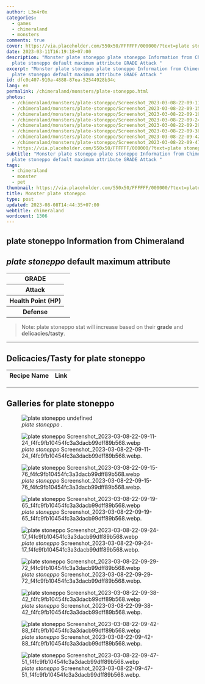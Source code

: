 ```yaml
---
author: L3n4r0x
categories:
  - games
  - chimeraland
  - monsters
comments: true
cover: https://via.placeholder.com/550x50/FFFFFF/000000/?text=plate stoneppo
date: 2023-03-11T16:19:18+07:00
description: "Monster plate stoneppo plate stoneppo Information from Chimeraland
  plate stoneppo default maximum attribute GRADE Attack "
excerpt: "Monster plate stoneppo plate stoneppo Information from Chimeraland
  plate stoneppo default maximum attribute GRADE Attack "
id: dfc0c407-910a-4888-87ea-52544928b34c
lang: en
permalink: /chimeraland/monsters/plate-stoneppo.html
photos:
  - /chimeraland/monsters/plate-stoneppo/Screenshot_2023-03-08-22-09-11-24_f4fc9fb10454fc3a3dacb99dff89b568.webp
  - /chimeraland/monsters/plate-stoneppo/Screenshot_2023-03-08-22-09-15-76_f4fc9fb10454fc3a3dacb99dff89b568.webp
  - /chimeraland/monsters/plate-stoneppo/Screenshot_2023-03-08-22-09-19-65_f4fc9fb10454fc3a3dacb99dff89b568.webp
  - /chimeraland/monsters/plate-stoneppo/Screenshot_2023-03-08-22-09-24-17_f4fc9fb10454fc3a3dacb99dff89b568.webp
  - /chimeraland/monsters/plate-stoneppo/Screenshot_2023-03-08-22-09-29-72_f4fc9fb10454fc3a3dacb99dff89b568.webp
  - /chimeraland/monsters/plate-stoneppo/Screenshot_2023-03-08-22-09-38-42_f4fc9fb10454fc3a3dacb99dff89b568.webp
  - /chimeraland/monsters/plate-stoneppo/Screenshot_2023-03-08-22-09-42-88_f4fc9fb10454fc3a3dacb99dff89b568.webp
  - /chimeraland/monsters/plate-stoneppo/Screenshot_2023-03-08-22-09-47-51_f4fc9fb10454fc3a3dacb99dff89b568.webp
  - https://via.placeholder.com/550x50/FFFFFF/000000/?text=plate stoneppo
subtitle: "Monster plate stoneppo plate stoneppo Information from Chimeraland
  plate stoneppo default maximum attribute GRADE Attack "
tags:
  - chimeraland
  - monster
  - pet
thumbnail: https://via.placeholder.com/550x50/FFFFFF/000000/?text=plate stoneppo
title: Monster plate stoneppo
type: post
updated: 2023-08-08T14:44:35+07:00
webtitle: chimeraland
wordcount: 1306
---
```


<link
  rel="stylesheet"
  href="https://rawcdn.githack.com/dimaslanjaka/Web-Manajemen/870a349/css/bootstrap-5-3-0-alpha3-wrapper.css"
/>
<section id="bootstrap-wrapper">
  <div data-bs-theme="dark">
    <h2>plate stoneppo Information from Chimeraland</h2>
    <h2 id="attribute"><i>plate stoneppo</i> default maximum attribute</h2>
    <div class="row">
      <div class="col mb-2">
        <div class="card">
          <div class="card-body">
            <table>
              <tr>
                <th>GRADE</th>
                <td><br /></td>
              </tr>
              <tr>
                <th>Attack</th>
                <td></td>
              </tr>
              <tr>
                <th>Health Point (HP)</th>
                <td></td>
              </tr>
              <tr>
                <th>Defense</th>
                <td></td>
              </tr>
            </table>
          </div>
        </div>
      </div>
    </div>
    <blockquote class="bd-callout bd-callout-warning">
      Note: plate stoneppo stat will increase based on their <b>grade</b> and
      <b>delicacies/tasty</b>.
    </blockquote>
    <hr />
    <h2 id="delicacies">Delicacies/Tasty for plate stoneppo</h2>
    <div class="card">
      <div class="card-body">
        <div class="table-responsive">
          <table class="table table-striped">
            <thead>
              <tr>
                <th>Recipe Name</th>
                <th>Link</th>
              </tr>
            </thead>
            <tbody></tbody>
          </table>
        </div>
      </div>
    </div>
    <hr />
    <div id="gallery">
      <h2>Galleries for plate stoneppo</h2>
      <div class="row">
        <div class="col-lg-6 col-12">
          <figure>
            <img
              src="https://www.webmanajemen.com/undefined"
              alt="plate stoneppo undefined"
            />
            <figcaption style="word-wrap: break-word">
              <i>plate stoneppo</i> .
            </figcaption>
          </figure>
        </div>
        <div class="col-lg-6 col-12">
          <figure>
            <img
              src="https://www.webmanajemen.com/chimeraland/monsters/plate-stoneppo/Screenshot_2023-03-08-22-09-11-24_f4fc9fb10454fc3a3dacb99dff89b568.webp"
              alt="plate stoneppo Screenshot_2023-03-08-22-09-11-24_f4fc9fb10454fc3a3dacb99dff89b568.webp"
            />
            <figcaption style="word-wrap: break-word">
              <i>plate stoneppo</i>
              Screenshot_2023-03-08-22-09-11-24_f4fc9fb10454fc3a3dacb99dff89b568.webp.
            </figcaption>
          </figure>
        </div>
        <div class="col-lg-6 col-12">
          <figure>
            <img
              src="https://www.webmanajemen.com/chimeraland/monsters/plate-stoneppo/Screenshot_2023-03-08-22-09-15-76_f4fc9fb10454fc3a3dacb99dff89b568.webp"
              alt="plate stoneppo Screenshot_2023-03-08-22-09-15-76_f4fc9fb10454fc3a3dacb99dff89b568.webp"
            />
            <figcaption style="word-wrap: break-word">
              <i>plate stoneppo</i>
              Screenshot_2023-03-08-22-09-15-76_f4fc9fb10454fc3a3dacb99dff89b568.webp.
            </figcaption>
          </figure>
        </div>
        <div class="col-lg-6 col-12">
          <figure>
            <img
              src="https://www.webmanajemen.com/chimeraland/monsters/plate-stoneppo/Screenshot_2023-03-08-22-09-19-65_f4fc9fb10454fc3a3dacb99dff89b568.webp"
              alt="plate stoneppo Screenshot_2023-03-08-22-09-19-65_f4fc9fb10454fc3a3dacb99dff89b568.webp"
            />
            <figcaption style="word-wrap: break-word">
              <i>plate stoneppo</i>
              Screenshot_2023-03-08-22-09-19-65_f4fc9fb10454fc3a3dacb99dff89b568.webp.
            </figcaption>
          </figure>
        </div>
        <div class="col-lg-6 col-12">
          <figure>
            <img
              src="https://www.webmanajemen.com/chimeraland/monsters/plate-stoneppo/Screenshot_2023-03-08-22-09-24-17_f4fc9fb10454fc3a3dacb99dff89b568.webp"
              alt="plate stoneppo Screenshot_2023-03-08-22-09-24-17_f4fc9fb10454fc3a3dacb99dff89b568.webp"
            />
            <figcaption style="word-wrap: break-word">
              <i>plate stoneppo</i>
              Screenshot_2023-03-08-22-09-24-17_f4fc9fb10454fc3a3dacb99dff89b568.webp.
            </figcaption>
          </figure>
        </div>
        <div class="col-lg-6 col-12">
          <figure>
            <img
              src="https://www.webmanajemen.com/chimeraland/monsters/plate-stoneppo/Screenshot_2023-03-08-22-09-29-72_f4fc9fb10454fc3a3dacb99dff89b568.webp"
              alt="plate stoneppo Screenshot_2023-03-08-22-09-29-72_f4fc9fb10454fc3a3dacb99dff89b568.webp"
            />
            <figcaption style="word-wrap: break-word">
              <i>plate stoneppo</i>
              Screenshot_2023-03-08-22-09-29-72_f4fc9fb10454fc3a3dacb99dff89b568.webp.
            </figcaption>
          </figure>
        </div>
        <div class="col-lg-6 col-12">
          <figure>
            <img
              src="https://www.webmanajemen.com/chimeraland/monsters/plate-stoneppo/Screenshot_2023-03-08-22-09-38-42_f4fc9fb10454fc3a3dacb99dff89b568.webp"
              alt="plate stoneppo Screenshot_2023-03-08-22-09-38-42_f4fc9fb10454fc3a3dacb99dff89b568.webp"
            />
            <figcaption style="word-wrap: break-word">
              <i>plate stoneppo</i>
              Screenshot_2023-03-08-22-09-38-42_f4fc9fb10454fc3a3dacb99dff89b568.webp.
            </figcaption>
          </figure>
        </div>
        <div class="col-lg-6 col-12">
          <figure>
            <img
              src="https://www.webmanajemen.com/chimeraland/monsters/plate-stoneppo/Screenshot_2023-03-08-22-09-42-88_f4fc9fb10454fc3a3dacb99dff89b568.webp"
              alt="plate stoneppo Screenshot_2023-03-08-22-09-42-88_f4fc9fb10454fc3a3dacb99dff89b568.webp"
            />
            <figcaption style="word-wrap: break-word">
              <i>plate stoneppo</i>
              Screenshot_2023-03-08-22-09-42-88_f4fc9fb10454fc3a3dacb99dff89b568.webp.
            </figcaption>
          </figure>
        </div>
        <div class="col-lg-6 col-12">
          <figure>
            <img
              src="https://www.webmanajemen.com/chimeraland/monsters/plate-stoneppo/Screenshot_2023-03-08-22-09-47-51_f4fc9fb10454fc3a3dacb99dff89b568.webp"
              alt="plate stoneppo Screenshot_2023-03-08-22-09-47-51_f4fc9fb10454fc3a3dacb99dff89b568.webp"
            />
            <figcaption style="word-wrap: break-word">
              <i>plate stoneppo</i>
              Screenshot_2023-03-08-22-09-47-51_f4fc9fb10454fc3a3dacb99dff89b568.webp.
            </figcaption>
          </figure>
        </div>
      </div>
    </div>
  </div>
</section>